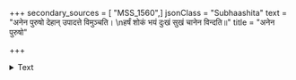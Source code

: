+++
secondary_sources = [ "MSS_1560",]
jsonClass = "Subhaashita"
text = "अनेन पुरुषो देहान् उपादत्ते विमुञ्चति।  \nहर्षं शोकं भयं दुःखं सुखं चानेन विन्दति॥"
title = "अनेन पुरुषो"

+++

<details><summary>Text</summary>

अनेन पुरुषो देहान् उपादत्ते विमुञ्चति।  
हर्षं शोकं भयं दुःखं सुखं चानेन विन्दति॥
</details>
